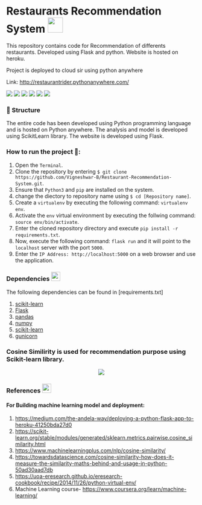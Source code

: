 # Restaurants Recommendation System  <img src="https://image.flaticon.com/icons/png/512/52/52172.png" width="40px">


This repository contains code for Recommendation of differents restaurants. Developed using Flask and python. Website is hosted on heroku.

Project is deployed to cloud sir using python anywhere 

Link: http://restaurantrider.pythonanywhere.com/ 

![](https://img.shields.io/badge/python-3.6%20|%203.7%20|%203.8-FFFC00?style=flat-circle&logo=python&logoColor=309698)
![](https://img.shields.io/github/license/shsarv/Restaurant-Recommendation-System?color=9900cc&logoColor=9900cc)
![](https://img.shields.io/badge/build-flask%201.1.2-blue?style=flat-circle&logo=flask&logoColor=white)
![](https://img.shields.io/github/repo-size/shsarv/Restaurant-Recommendation-System?color=e02c73&style=flat-circle)
![](https://img.shields.io/tokei/lines/github/shsarv/Restaurant-Recommendation-System?color=orange&logoColor=blue&style=flat-circle)
![](https://img.shields.io/github/languages/top/shsarv/Restaurant-Recommendation-System?color=blueviolet&style=flat-circle)


### 📂 Structure


The entire code has been developed using Python programming language and is hosted on Python anywhere. The analysis and model is developed using ScikitLearn library. The website is developed using Flask. 

### How to run the project 🚀:

  1. Open the `Terminal`.
  2. Clone the repository by entering `$ git clone https://github.com/Vigneshwar-B/Restaurant-Recommendation-System.git`.
  3. Ensure that `Python3` and `pip` are installed on the system.
  4. change the diectory to repository name using  `$ cd [Repository name]`.
  4. Create a `virtualenv` by executing the following command: `virtualenv env`.
  5. Activate the `env` virtual environment by executing the follwing command: `source env/bin/activate`.
  6. Enter the cloned repository directory and execute `pip install -r requirements.txt`.
  7. Now, execute the following command: `flask run` and it will point to the `localhost` server with the port `5000`.
  8. Enter the `IP Address: http://localhost:5000` on a web browser and use the application.
  
### Dependencies <img src="https://www.flaticon.com/svg/static/icons/svg/2621/2621122.svg" width="24px">

The following dependencies can be found in [requirements.txt]

  1. [scikit-learn](https://scikit-learn.org/)
  2. [Flask](https://palletsprojects.com/p/flask/)
  3. [pandas](https://pandas.pydata.org/)
  4. [numpy](http://www.numpy.org/)
  5. [scikit-learn](https://scikit-learn.org/stable/index.html)
  6. [gunicorn](https://gunicorn.org/)
  
### Cosine Similirity is used for recommendation purpose using Scikit-learn library.


<center><img src=https://encrypted-tbn0.gstatic.com/images?q=tbn%3AANd9GcRa3ATcSqTT8I671rT7KAjWSDoAq70w6nDStA&usqp=CAU"></center>


### References <img src="https://www.flaticon.com/svg/static/icons/svg/1420/1420886.svg" width="24px">
#### For Building machine learning model and deployment:
1. https://medium.com/the-andela-way/deploying-a-python-flask-app-to-heroku-41250bda27d0
2. https://scikit-learn.org/stable/modules/generated/sklearn.metrics.pairwise.cosine_similarity.html
3. https://www.machinelearningplus.com/nlp/cosine-similarity/
4. https://towardsdatascience.com/cosine-similarity-how-does-it-measure-the-similarity-maths-behind-and-usage-in-python-50ad30aad7db
5. https://uoa-eresearch.github.io/eresearch-cookbook/recipe/2014/11/26/python-virtual-env/
6. Machine Learning course- https://www.coursera.org/learn/machine-learning/


